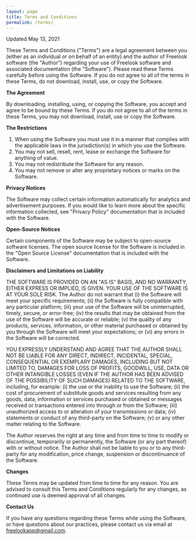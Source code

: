 ```yaml
---
layout: page
title: Terms and Conditions
permalink: /terms/
---
```


Updated May 13, 2021

These Terms and Conditions ("Terms") are a legal agreement between you (either as an individual or on behalf of an entity) and the author of Freelook software (the "Author") regarding your use of Freelook software and associated documentation (the "Software"). Please read these Terms carefully before using the Software. If you do not agree to all of the terms in these Terms, do not download, install, use, or copy the Software.

**The Agreement**

By downloading, installing, using, or copying the Software, you accept and agree to be bound by these Terms. If you do not agree to all of the terms in these Terms, you may not download, install, use or copy the Software.

**The Restrictions**

1. When using the Software you must use it in a manner that complies with the applicable laws in the jurisdiction(s) in which you use the Software.
2. You may not sell, resell, rent, lease or exchange the Software for anything of value.
3. You may not redistribute the Software for any reason.
4. You may not remove or alter any proprietary notices or marks on the Software.

**Privacy Notices**

The Software may collect certain information automatically for analytics and advertisement purposes. If you would like to learn more about the specific information collected, see "Privacy Policy" documentation that is included with the Software.

**Open-Source Notices**

Certain components of the Software may be subject to open-source software licenses. The open source license for the Software is included in the "Open Source License" documentation that is included with the Software.

**Disclaimers and Limitations on Liability**

THE SOFTWARE IS PROVIDED ON AN "AS IS" BASIS, AND NO WARRANTY, EITHER EXPRESS OR IMPLIED, IS GIVEN. YOUR USE OF THE SOFTWARE IS AT YOUR SOLE RISK. The Author do not warrant that (i) the Software will meet your specific requirements; (ii) the Software is fully compatible with any particular platform; (iii) your use of the Software will be uninterrupted, timely, secure, or error-free; (iv) the results that may be obtained from the use of the Software will be accurate or reliable; (v) the quality of any products, services, information, or other material purchased or obtained by you through the Software will meet your expectations; or (vi) any errors in the Software will be corrected.

YOU EXPRESSLY UNDERSTAND AND AGREE THAT THE AUTHOR SHALL NOT BE LIABLE FOR ANY DIRECT, INDIRECT, INCIDENTAL, SPECIAL, CONSEQUENTIAL OR EXEMPLARY DAMAGES, INCLUDING BUT NOT LIMITED TO, DAMAGES FOR LOSS OF PROFITS, GOODWILL, USE, DATA OR OTHER INTANGIBLE LOSSES (EVEN IF THE AUTHOR HAS BEEN ADVISED OF THE POSSIBILITY OF SUCH DAMAGES) RELATED TO THE SOFTWARE, including, for example: (i) the use or the inability to use the Software; (ii) the cost of procurement of substitute goods and services resulting from any goods, data, information or services purchased or obtained or messages received or transactions entered into through or from the Software; (iii) unauthorized access to or alteration of your transmissions or data; (iv) statements or conduct of any third-party on the Software; (v) or any other matter relating to the Software.

The Author reserves the right at any time and from time to time to modify or discontinue, temporarily or permanently, the Software (or any part thereof) with or without notice. The Author shall not be liable to you or to any third-party for any modification, price change, suspension or discontinuance of the Software.

**Changes**

These Terms may be updated from time to time for any reason. You are advised to consult this Terms and Conditions regularly for any changes, as continued use is deemed approval of all changes.

**Contact Us**

If you have any questions regarding these Terms while using the Software, or have questions about our practices, please contact us via email at [freelookapp@gmail.com][freelookapp-email].

[freelookapp-email]: mailto:freelookapp@gmail.com
